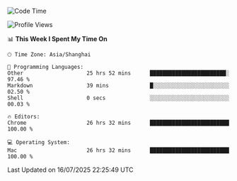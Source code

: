 <!--START_SECTION:waka-->
![Code Time](http://img.shields.io/badge/Code%20Time-4%2C216%20hrs%2023%20mins-blue)

![Profile Views](http://img.shields.io/badge/Profile%20Views-0-blue)

📊 **This Week I Spent My Time On** 

```text
🕑︎ Time Zone: Asia/Shanghai

💬 Programming Languages: 
Other                    25 hrs 52 mins      ████████████████████████░   97.46 % 
Markdown                 39 mins             █░░░░░░░░░░░░░░░░░░░░░░░░   02.50 % 
Shell                    0 secs              ░░░░░░░░░░░░░░░░░░░░░░░░░   00.03 % 

🔥 Editors: 
Chrome                   26 hrs 32 mins      █████████████████████████   100.00 % 

💻 Operating System: 
Mac                      26 hrs 32 mins      █████████████████████████   100.00 % 
```


 Last Updated on 16/07/2025 22:25:49 UTC
<!--END_SECTION:waka-->